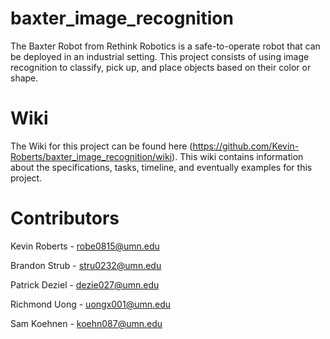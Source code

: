 baxter_image_recognition
========================

The Baxter Robot from Rethink Robotics is a safe-to-operate robot that can be deployed in an industrial setting. This project consists of using image recognition to classify, pick up, and place objects based on their color or shape.

Wiki
====
The Wiki for this project can be found here (https://github.com/Kevin-Roberts/baxter_image_recognition/wiki). This wiki contains information about the specifications, tasks, timeline, and eventually examples for this project.

Contributors 
============
Kevin Roberts - robe0815@umn.edu

Brandon Strub - stru0232@umn.edu

Patrick Deziel - dezie027@umn.edu

Richmond Uong - uongx001@umn.edu

Sam Koehnen - koehn087@umn.edu

